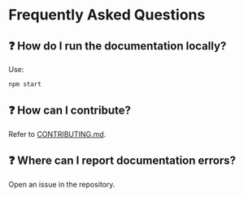 
# Frequently Asked Questions

## ❓ How do I run the documentation locally?
Use:
```bash
npm start
```

## ❓ How can I contribute?
Refer to [CONTRIBUTING.md](CONTRIBUTING.md).

## ❓ Where can I report documentation errors?
Open an issue in the repository.

